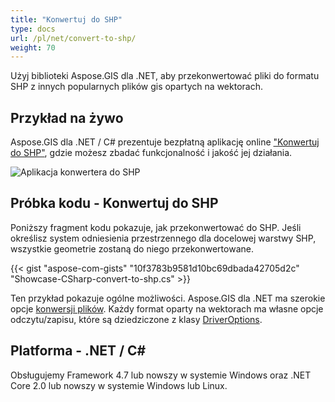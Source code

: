 ```yaml
---
title: "Konwertuj do SHP"
type: docs
url: /pl/net/convert-to-shp/
weight: 70
---
```


Użyj biblioteki Aspose.GIS dla .NET, aby przekonwertować pliki do formatu SHP z innych popularnych plików gis opartych na wektorach.

## **Przykład na żywo**

Aspose.GIS dla .NET / C# prezentuje bezpłatną aplikację online ["Konwertuj do SHP"](https://products.aspose.app/gis/conversion/convert-to-shp), gdzie możesz zbadać funkcjonalność i jakość jej działania.

![Aplikacja konwertera do SHP](conversion.png)

## **Próbka kodu - Konwertuj do SHP**

Poniższy fragment kodu pokazuje, jak przekonwertować do SHP. Jeśli określisz system odniesienia przestrzennego dla docelowej warstwy SHP, wszystkie geometrie zostaną do niego przekonwertowane. 

{{< gist "aspose-com-gists" "10f3783b9581d10bc69dbada42705d2c" "Showcase-CSharp-convert-to-shp.cs" >}}

Ten przykład pokazuje ogólne możliwości. Aspose.GIS dla .NET ma szerokie opcje [konwersji plików](https://docs.aspose.com/gis/net/vector-layers/). Każdy format oparty na wektorach ma własne opcje odczytu/zapisu, które są dziedziczone z klasy [DriverOptions](https://reference.aspose.com/gis/net/aspose.gis/driveroptions).

## **Platforma - .NET / C#**

Obsługujemy Framework 4.7 lub nowszy w systemie Windows oraz .NET Core 2.0 lub nowszy w systemie Windows lub Linux.
